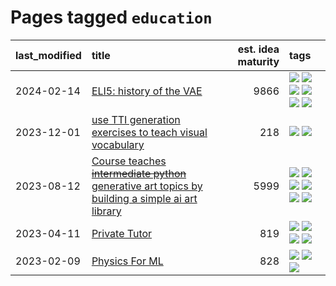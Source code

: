 # Pages tagged `education`

|last_modified|title|est. idea maturity|tags
|:---|:---|---:|:---|
|2024-02-14|[ELI5: history of the VAE](../ufldl_history.md)|9866|[![](https://img.shields.io/badge/tag-education-d548d8)](../tags/education.md) [![](https://img.shields.io/badge/tag-feature_learning-1ee399)](../tags/feature_learning.md) [![](https://img.shields.io/badge/tag-history-49fd1a)](../tags/history.md) [![](https://img.shields.io/badge/tag-history_of_science-6edb5)](../tags/history_of_science.md) [![](https://img.shields.io/badge/tag-publication-98b52b)](../tags/publication.md) [![](https://img.shields.io/badge/tag-vae-f1c85)](../tags/vae.md)|
|2023-12-01|[use TTI generation exercises to teach visual vocabulary](../tti-for-visual-vocab.md)|218|[![](https://img.shields.io/badge/tag-course-e13c2b)](../tags/course.md) [![](https://img.shields.io/badge/tag-education-d548d8)](../tags/education.md)|
|2023-08-12|[Course teaches ~~intermediate python~~ generative art topics by building a simple ai art library](../Course_teaches_basic_python_by_building_a_simple_ai_art_library.md)|5999|[![](https://img.shields.io/badge/tag-curriculum-43d799)](../tags/curriculum.md) [![](https://img.shields.io/badge/tag-education-d548d8)](../tags/education.md) [![](https://img.shields.io/badge/tag-from_issue-3f3dc3)](../tags/from_issue.md) [![](https://img.shields.io/badge/tag-public_good-5e378d)](../tags/public_good.md) [![](https://img.shields.io/badge/tag-publication-98b52b)](../tags/publication.md) [![](https://img.shields.io/badge/tag-wip-97a75e)](../tags/wip.md)|
|2023-04-11|[Private Tutor](../private_tutor.md)|819|[![](https://img.shields.io/badge/tag-ai-5fba1d)](../tags/ai.md) [![](https://img.shields.io/badge/tag-discussion-587798)](../tags/discussion.md) [![](https://img.shields.io/badge/tag-education-d548d8)](../tags/education.md) [![](https://img.shields.io/badge/tag-startup-2c91b4)](../tags/startup.md)|
|2023-02-09|[Physics For ML](../physics_for_ml.md)|828|[![](https://img.shields.io/badge/tag-curriculum-43d799)](../tags/curriculum.md) [![](https://img.shields.io/badge/tag-education-d548d8)](../tags/education.md) [![](https://img.shields.io/badge/tag-publication-98b52b)](../tags/publication.md)|